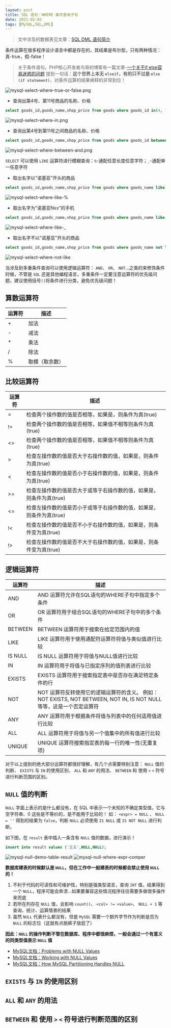 ```yaml
---
layout: post
title: SQL 语句：WHERE 条件查询子句
date: 2021-02-02
tags: [MySQL,SQL,DML]
---
```


> 文中涉及的数据表见文章：[SQL DML 语句简介](https://minsonlee.github.io/2021/01/sql-dml-select)

条件运算在很多程序设计语言中都是存在的，其结果是布尔型，只有两种情况：真-true，假-false！

> 关于条件语句，PHP核心开发者鸟哥的博客有一篇文章-[一个关于if else容易迷惑的问题](https://www.laruence.com/2020/07/09/6015.html) 提到一句话：**这个世界上本无 `elseif`，有的只不过是 `else (if statement)`**，对条件运算的结果阐释的非常到位！

![mysql-select-where-true-or-false.png](/images/article/mysql-select-where-true-or-false.png)

- 查询出第4号、第11号商品的名称、价格

```sql
select goods_id,goods_name,shop_price from goods where goods_id in(4, 11);
```

![mysql-select-where-in.png](/images/article/mysql-select-where-in.png)

- 查询出第4号到第11号之间商品的名称、价格

```sql
select goods_id,goods_name,shop_price from goods where goods_id between 4 and 11;
```

![mysql-select-where-between-and.png](/images/article/mysql-select-where-between-and.png)

`SELECT` 可以使用 `LIKE` 运算符进行模糊查询：`%`-通配任意长度任意字符；`_`-通配单一任意字符

- 取出名字以"诺基亚"开头的商品

```sql
select goods_id,goods_name,shop_price from goods where goods_name like '诺基亚%';
```

![mysql-select-where-like-%](/images/article/mysql-select-where-like-%25.png)

- 取出名字为"诺基亚Nxx"的手机

```sql
select goods_id,goods_name,shop_price from goods where goods_name like '诺基亚N__';
```

![mysql-select-where-like-\_](/images/article/mysql-select-where-like-_.png)

- 取出名字不以"诺基亚"开头的商品

```sql
select goods_id,goods_name,shop_price from goods where goods_name not like '诺基亚%';
```

![mysql-select-where-not-like](/images/article/mysql-select-where-not-like.png)

当涉及到多重条件查询可以使用逻辑运算符： `AND`、 `OR`、 `NOT`...之类的来修饰条件时候，不管是 `SQL` 还是其他编程语言，多重条件一定要注意运算符的优先级问题，建议使用括号`()`将条件进行分类，避免优先级问题！

## 算数运算符

| 运算符 | 描述 | 
| ------ | ---- |
| + | 加法 |
| - | 减法 |
| * | 乘法 |
| / | 除法 |
| % | 取模（取余数） |


## 比较运算符

| 运算符 | 描述 |
| ------ | ---- |
| = | 检查两个操作数的值是否相等，如果是，则条件为真(true) |
| != | 检查两个操作数的值是否相等，如果值不相等则条件为真(true) |
| <> | 检查两个操作数的值是否相等，如果值不相等则条件为真(true) |
| > | 检查左操作数的值是否大于右操作数的值，如果是，则条件为真(true) |
| < | 检查左操作数的值是否小于右操作数的值，如果是，则条件为真(true) |
| >= | 检查左操作数的值是否大于或等于右操作数的值，如果是，则条件为真(true) |
| <= | 检查左操作数的值是否小于或等于右操作数的值，如果是，则条件为真(true) |
| !< | 检查左操作数的值是否不小于右操作数的值，如果是，则条件变为真(true) |
| !> | 检查左操作数的值是否不大于右操作数的值，如果是，则条件变为真(true) |

## 逻辑运算符

| 运算符 | 描述 | 
| ------ | ---- |
| AND | AND 运算符允许在SQL语句的WHERE子句中指定多个条件 |
| OR | OR 运算符用于组合SQL语句的WHERE子句中的多个条件 |
| BETWEEN | BETWEEN 运算符用于搜索在给定范围内的值 |
| LIKE | LIKE 运算符用于使用通配符运算符将值与类似值进行比较 |
| IS NULL | IS NULL 运算符用于将值与NULL值进行比较 |
| IN | IN 运算符用于将值与已指定序列的值列表进行比较 |
| EXISTS | EXISTS 运算符用于搜索指定表中是否存在满足特定条件的行 |
| NOT | NOT 运算符反转使用它的逻辑运算符的含义。 例如：NOT EXISTS, NOT BETWEEN, NOT IN, IS NOT NULL 等等，这是一个否定运算符 |
| ANY | ANY 运算符用于根据条件将值与列表中的任何适用值进行比较 |
| ALL | ALL 运算符用于将值与另一个值集中的所有值进行比较 |
| UNIQUE | UNIQUE 运算符搜索指定表的每一行的唯一性(无重复项) |

对于以上提到的绝大部分运算符都很好理解，有几个点需要特别注意： `NULL` 值的判断、 `EXISTS` 与 `IN` 的使用区别、 `ALL` 和 `ANY` 的用法、 `BETWEEN` 和 使用 `>` `<` 符号进行判断范围的区别。

## `NULL` 值的判断

`NULL` 字面上表示的是什么都没有，在 SQL 中表示一个未知的不确定类型值，它与空字符串、0 这些是不等价的，是不能用于比较的！
如： `<expr> = NULL` 、 `NULL = ''` 得到的结果为 `false`，判断 `NULL` 必须使用 `IS NULL` 或 `IS NOT NULL` 进行判断。

如下图，在 `result` 表中插入一条含有 `NULL` 值的数据，进行演示！

```SQL
insert into result values ('王五',NULL,NULL);
```

![mysql-null-demo-table-result](/images/article/mysql-null-demo-table-result.png)
![mysql-null-where-expr-comper](/images/article/mysql-null-where-expr-comper.png)

**数据库建表的时候默认是 `NULL`，但在工作中一般建表的时候都会禁止使用 `NULL` 的！**

1. 不利于代码的可读性和可维护性，特别是强类型语言，查询 `INT` 值，结果得到一个 `NULL`，程序可能会奔溃...如果要兼容这些情况程序往往需要多做很多操作来兜底
2. 若所在列存在 `NULL` 值，会影响 `count()`、 `<col> != <value>`、 `NULL + 1` 等查询、统计、运算情景的结果
3. 虽然 `NULL` 代表什么都没有，但是 `MySQL` 需要一个额外字节作为判断是否为 `NULL` 的标志位（这就有点脱裤子放屁了）

**因此：`NULL` 的操作判断不管在数据库、程序中都很麻烦，一般会通过一个有意义的同类型值表示 `NULL` 值**

- [MySQL文档：Problems with NULL Values](https://dev.mysql.com/doc/refman/8.0/en/problems-with-null.html)
- [MySQL文档：Working with NULL Values](https://dev.mysql.com/doc/refman/8.0/en/working-with-null.html)
- [MySQL文档：How MySQL Partitioning Handles NULL](https://dev.mysql.com/doc/refman/8.0/en/partitioning-handling-nulls.html)

## `EXISTS` 与 `IN` 的使用区别

## `ALL` 和 `ANY` 的用法

## `BETWEEN` 和 使用 `>` `<` 符号进行判断范围的区别
